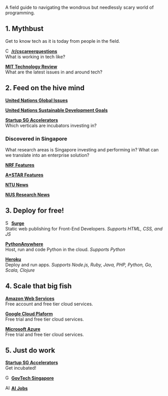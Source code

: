 A field guide to navigating the wondrous but needlessly scary world of programming.

## 1. Mythbust
Get to know tech as it is today from people in the field.

<img src="https://styles.redditmedia.com/t5_2sdpm/styles/communityIcon_u6zl61vcy9511.png?width=256&s=c175de99213f30466ec007fc18704a0414f97c9e" height="15" alt="CS Career Questions Logo"> [**/r/cscareerquestions**](https://www.reddit.com/r/cscareerquestions/)<br />
What is working in tech like?

[**MIT Technology Review**](https://www.technologyreview.com/)<br />
What are the latest issues in and around tech?

## 2. Feed on the hive mind
[**United Nations Global Issues**](https://www.un.org/en/global-issues/)

[**United Nations Sustainable Development Goals**](https://www.un.org/sustainabledevelopment/sustainable-development-goals/)

[**Startup SG Accelerators**](https://www.startupsg.gov.sg/directory/incubators/)<br />
Which verticals are incubators investing in?

### Discovered in Singapore
What research areas is Singapore investing and performing in? What can we translate into an enterprise solution?

[**NRF Features**](https://www.nrf.gov.sg/features/features)

[**A*STAR Features**](https://www.a-star.edu.sg/News-and-Events/a-star-news/features)

[**NTU News**](https://www.ntu.edu.sg/news/?listingKeyword=&sort=latest&categories=6fa7163b-268a-48f8-893b-fac804a131d4&page=1)

[**NUS Research News**](https://news.nus.edu.sg/research)

## 3. Deploy for free!
<img src="https://surge.sh/images/logos/svg/surge-logo.svg" height="15" alt='Surge Logo'>  [**Surge**](https://surge.sh/)<br />
Static web publishing for Front-End Developers. *Supports HTML, CSS, and JS*

<!-- <img src="https://www.pythonanywhere.com/static/anywhere/images/PA-logo.svg" height="15" alt='Python Anywhere Logo'>  -->
[**PythonAnywhere**](https://www.pythonanywhere.com/)<br />
Host, run and code Python in the cloud. *Supports Python*

[**Heroku**](https://www.heroku.com/home)<br />
Deploy and run apps. *Supports Node.js, Ruby, Java, PHP, Python, Go, Scala, Clojure*

## 4. Scale that big fish
[**Amazon Web Services**](https://aws.amazon.com/)<br />
Free account and free tier cloud services.

[**Google Cloud Plaform**](https://cloud.google.com/free)<br />
Free trial and free tier cloud services.

[**Microsoft Azure**](https://azure.microsoft.com/en-us/free/)<br />
Free trial and free tier cloud services.

## 5. Just do work
[**Startup SG Accelerators**](https://www.startupsg.gov.sg/directory/incubators/)<br />
Get incubated!

<img src="https://media-exp3.licdn.com/dms/image/C4D0BAQGT9Dy38Q2jdQ/company-logo_200_200/0/1519890805213?e=1633564800&v=beta&t=i80ZZaQKc16Qp8_Tri580CEpsAkOmNXYfqcm50n_Ljo" height="15" alt="GovTech Logo"> [**GovTech Singapore**](https://www.linkedin.com/jobs/search/?f_C=164351&geoId=92000000)

<img src="https://ai-jobs.net/static/img/ai-jobs-logo.png" height="15" alt="AI Jobs Logo"> [**AI Jobs**](https://ai-jobs.net/)
